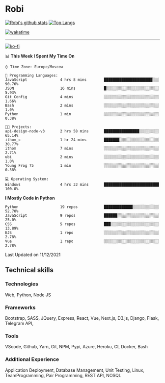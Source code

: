 # Robi

[![Robi's github stats](https://github-readme-stats-lime-theta.vercel.app/api?username=robimez&count_private=true&show_icons=true&theme=dark)](https://github.com/RobiMez)
[![Top Langs](https://github-readme-stats-lime-theta.vercel.app/api/top-langs/?username=robimez&layout=compact)](https://github.com/robimez)

[![wakatime](https://wakatime.com/badge/user/b864c643-d1a3-41f5-9e0f-8ecf20a95c65.svg)](https://wakatime.com/@b864c643-d1a3-41f5-9e0f-8ecf20a95c65)

---
[![ko-fi](https://ko-fi.com/img/githubbutton_sm.svg)](https://ko-fi.com/K3K74LSLU)

<!--START_SECTION:waka-->
📊 **This Week I Spent My Time On** 

```text
⌚︎ Time Zone: Europe/Moscow

💬 Programming Languages: 
JavaScript               4 hrs 8 mins        ██████████████████████░░░   90.76% 
JSON                     16 mins             █░░░░░░░░░░░░░░░░░░░░░░░░   5.93% 
Git Config               4 mins              ░░░░░░░░░░░░░░░░░░░░░░░░░   1.66% 
Bash                     2 mins              ░░░░░░░░░░░░░░░░░░░░░░░░░   1.0% 
Python                   1 min               ░░░░░░░░░░░░░░░░░░░░░░░░░   0.38%

🐱‍💻 Projects: 
api-design-node-v3       2 hrs 58 mins       ████████████████░░░░░░░░░   65.14% 
ithom_c                  1 hr 24 mins        ███████░░░░░░░░░░░░░░░░░░   30.77% 
ithom                    7 mins              ░░░░░░░░░░░░░░░░░░░░░░░░░   2.71% 
ubi                      2 mins              ░░░░░░░░░░░░░░░░░░░░░░░░░   1.0% 
Young Frog 75            1 min               ░░░░░░░░░░░░░░░░░░░░░░░░░   0.38%

💻 Operating System: 
Windows                  4 hrs 33 mins       █████████████████████████   100.0%

```

**I Mostly Code in Python** 

```text
Python                   19 repos            █████████████░░░░░░░░░░░░   52.78% 
JavaScript               9 repos             ██████░░░░░░░░░░░░░░░░░░░   25.0% 
CSS                      5 repos             ███░░░░░░░░░░░░░░░░░░░░░░   13.89% 
EJS                      1 repo              ░░░░░░░░░░░░░░░░░░░░░░░░░   2.78% 
Vue                      1 repo              ░░░░░░░░░░░░░░░░░░░░░░░░░   2.78%

```



 Last Updated on 11/12/2021
<!--END_SECTION:waka-->

## Technical skills

### Technologies 

Web, Python, Node JS

### Frameworks

Bootstrap, SASS, JQuery, Express, React, Vue, Next.js,
D3.js, Django, Flask, Telegram API,

### Tools

VScode, Github, Yarn, Git, NPM, Pypi, Azure, Heroku, CI, Docker, Bash

### Additional Experience

Application Deployment, Database Management, Unit Testing, Linux, TeamProgramming, Pair Programming, REST API, NOSQL
